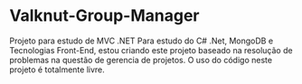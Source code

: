 # Valknut-Group-Manager
Projeto para estudo de MVC .NET
Para estudo do C# .Net, MongoDB e Tecnologias Front-End, estou criando este projeto baseado na 
resolução de problemas na questão de gerencia de projetos.
O uso do código neste projeto é totalmente livre.
